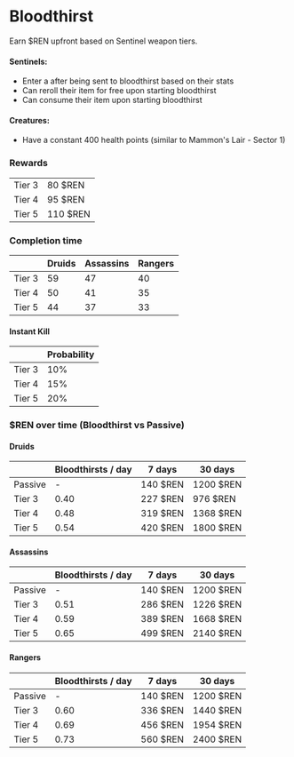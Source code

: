 # Bloodthirst

Earn $REN upfront based on Sentinel weapon tiers.

#### Sentinels:

* Enter a after being sent to bloodthirst based on their stats
* Can reroll their item for free upon starting bloodthirst
* Can consume their item upon starting bloodthirst

#### Creatures:

* Have a constant 400 health points (similar to Mammon's Lair - Sector 1)

### Rewards

|        |          |
| ------ | -------- |
| Tier 3 | 80 $REN  |
| Tier 4 | 95 $REN  |
| Tier 5 | 110 $REN |

### Completion time

|        | Druids | Assassins | Rangers |
| ------ | ------ | --------- | ------- |
| Tier 3 | 59     | 47        | 40      |
| Tier 4 | 50     | 41        | 35      |
| Tier 5 | 44     | 37        | 33      |

#### Instant Kill

|        | Probability |
| ------ | ----------- |
| Tier 3 | 10%         |
| Tier 4 | 15%         |
| Tier 5 | 20%         |

### $REN over time (Bloodthirst vs Passive)

#### Druids

|         | Bloodthirsts / day | 7 days   | 30 days   |
| ------- | ------------------ | -------- | --------- |
| Passive | -                  | 140 $REN | 1200 $REN |
| Tier 3  | 0.40               | 227 $REN | 976 $REN  |
| Tier 4  | 0.48               | 319 $REN | 1368 $REN |
| Tier 5  | 0.54               | 420 $REN | 1800 $REN |

#### Assassins

|         | Bloodthirsts / day | 7 days   | 30 days   |
| ------- | ------------------ | -------- | --------- |
| Passive | -                  | 140 $REN | 1200 $REN |
| Tier 3  | 0.51               | 286 $REN | 1226 $REN |
| Tier 4  | 0.59               | 389 $REN | 1668 $REN |
| Tier 5  | 0.65               | 499 $REN | 2140 $REN |

#### Rangers

|         | Bloodthirsts / day | 7 days   | 30 days   |
| ------- | ------------------ | -------- | --------- |
| Passive | -                  | 140 $REN | 1200 $REN |
| Tier 3  | 0.60               | 336 $REN | 1440 $REN |
| Tier 4  | 0.69               | 456 $REN | 1954 $REN |
| Tier 5  | 0.73               | 560 $REN | 2400 $REN |
